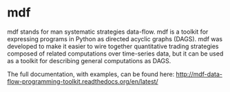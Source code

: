 mdf
===

mdf stands for man systematic strategies data-flow. mdf is a toolkit for expressing programs in Python as directed acyclic graphs (DAGS). mdf was developed to make it easier to wire together quantitative trading strategies composed of related computations over time-series data, but it can be used as a toolkit for describing general computations as DAGS.

The full documentation, with examples, can be found here: http://mdf-data-flow-programming-toolkit.readthedocs.org/en/latest/
